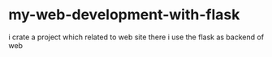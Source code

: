 # my-web-development-with-flask
i crate a project which related to web site there i use the flask as backend of web
